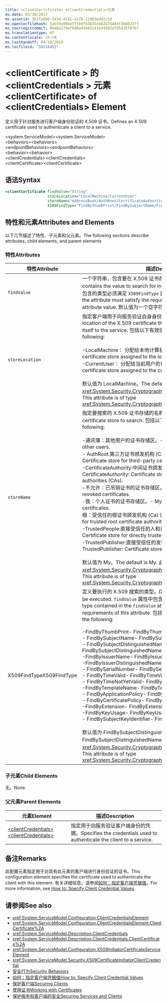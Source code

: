 ```yaml
---
title: <clientCertificate> <clientCredentials>元素
ms.date: 03/30/2017
ms.assetid: 3b3fa000-3434-4142-a178-11903bdd2c5d
ms.openlocfilehash: 5abf0a99beff1b9fb3655cb82d74484f3b88237f
ms.sourcegitcommit: 0be8a279af6d8a43e03141e349d3efd5d35f8767
ms.translationtype: HT
ms.contentlocale: zh-CN
ms.lasthandoff: 04/18/2019
ms.locfileid: "59216452"
---
```

# <a name="clientcertificate-of-clientcredentials-element"></a><span data-ttu-id="2f9ee-102">\<clientCertificate > 的\<clientCredentials > 元素</span><span class="sxs-lookup"><span data-stu-id="2f9ee-102">\<clientCertificate> of \<clientCredentials> Element</span></span>
<span data-ttu-id="2f9ee-103">定义用于针对服务进行客户端身份验证的 X.509 证书。</span><span class="sxs-lookup"><span data-stu-id="2f9ee-103">Defines an X.509 certificate used to authenticate a client to a service.</span></span>  
  
 <span data-ttu-id="2f9ee-104">\<system.ServiceModel></span><span class="sxs-lookup"><span data-stu-id="2f9ee-104">\<system.ServiceModel></span></span>  
<span data-ttu-id="2f9ee-105">\<behaviors></span><span class="sxs-lookup"><span data-stu-id="2f9ee-105">\<behaviors></span></span>  
<span data-ttu-id="2f9ee-106">\<endpointBehaviors></span><span class="sxs-lookup"><span data-stu-id="2f9ee-106">\<endpointBehaviors></span></span>  
<span data-ttu-id="2f9ee-107">\<behavior></span><span class="sxs-lookup"><span data-stu-id="2f9ee-107">\<behavior></span></span>  
<span data-ttu-id="2f9ee-108">\<clientCredentials></span><span class="sxs-lookup"><span data-stu-id="2f9ee-108">\<clientCredentials></span></span>  
<span data-ttu-id="2f9ee-109">\<clientCertificate></span><span class="sxs-lookup"><span data-stu-id="2f9ee-109">\<clientCertificate></span></span>  
  
## <a name="syntax"></a><span data-ttu-id="2f9ee-110">语法</span><span class="sxs-lookup"><span data-stu-id="2f9ee-110">Syntax</span></span>  
  
```xml  
<clientCertificate findValue="String"
                   storeLocation="LocalMachine/CurrentUser"
                   storeName="AddressBook/AuthRoot/CertificateAuthority/Disallowed/My/Root/TrustedPeople/TrustedPublisher"
                   X509FindType="FindByThumbPrint/FindBySubjectName/FindBySubjectDistinguishedName/FindByIssuerName/FindByIssuerDistinguishedName/FindBySerialNumber/FindByTimeValid/FindByTimeNotYetValid/FindByTemplateName/FindByApplicationPolicy/FindByCertificatePolicy/FindByExtension/FindByKeyUsage/FindBySubjectKeyIdentifier" />
```  
  
## <a name="attributes-and-elements"></a><span data-ttu-id="2f9ee-111">特性和元素</span><span class="sxs-lookup"><span data-stu-id="2f9ee-111">Attributes and Elements</span></span>  
 <span data-ttu-id="2f9ee-112">以下几节描述了特性、子元素和父元素。</span><span class="sxs-lookup"><span data-stu-id="2f9ee-112">The following sections describe attributes, child elements, and parent elements</span></span>  
  
### <a name="attributes"></a><span data-ttu-id="2f9ee-113">特性</span><span class="sxs-lookup"><span data-stu-id="2f9ee-113">Attributes</span></span>  
  
|<span data-ttu-id="2f9ee-114">特性</span><span class="sxs-lookup"><span data-stu-id="2f9ee-114">Attribute</span></span>|<span data-ttu-id="2f9ee-115">描述</span><span class="sxs-lookup"><span data-stu-id="2f9ee-115">Description</span></span>|  
|---------------|-----------------|  
|`findValue`|<span data-ttu-id="2f9ee-116">一个字符串，包含要在 X.509 证书存储中搜索的值。</span><span class="sxs-lookup"><span data-stu-id="2f9ee-116">A string that contains the value to search for in the X.509 certificate store.</span></span> <span data-ttu-id="2f9ee-117">此属性中包含的类型必须满足 `X509FindType` 属性值的要求。</span><span class="sxs-lookup"><span data-stu-id="2f9ee-117">The type contained in the attribute must satisfy the requirements of the `X509FindType` attribute value.</span></span> <span data-ttu-id="2f9ee-118">默认值为一个空字符串。</span><span class="sxs-lookup"><span data-stu-id="2f9ee-118">The default is an empty string.</span></span>|  
|`storeLocation`|<span data-ttu-id="2f9ee-119">指定客户端用于向服务验证自身身份的 X.509 证书的位置。</span><span class="sxs-lookup"><span data-stu-id="2f9ee-119">Specifies the location of the X.509 certificate that the client uses to authenticate itself to the service.</span></span> <span data-ttu-id="2f9ee-120">包括以下有效值：</span><span class="sxs-lookup"><span data-stu-id="2f9ee-120">Valid values include the following:</span></span><br /><br /> <span data-ttu-id="2f9ee-121">-LocalMachine： 分配给本地计算机的证书存储。</span><span class="sxs-lookup"><span data-stu-id="2f9ee-121">-   LocalMachine: the certificate store assigned to the local machine.</span></span><br /><span data-ttu-id="2f9ee-122">-CurrentUser： 分配给当前用户的证书存储。</span><span class="sxs-lookup"><span data-stu-id="2f9ee-122">-   CurrentUser: the certificate store assigned to the current user.</span></span><br /><br /> <span data-ttu-id="2f9ee-123">默认值为 LocalMachine。</span><span class="sxs-lookup"><span data-stu-id="2f9ee-123">The default is LocalMachine.</span></span> <span data-ttu-id="2f9ee-124">此属性的类型为 <xref:System.Security.Cryptography.X509Certificates.StoreLocation>。</span><span class="sxs-lookup"><span data-stu-id="2f9ee-124">This attribute is of type <xref:System.Security.Cryptography.X509Certificates.StoreLocation>.</span></span>|  
|`storeName`|<span data-ttu-id="2f9ee-125">指定要搜索的 X.509 证书存储的名称。</span><span class="sxs-lookup"><span data-stu-id="2f9ee-125">Specifies the name of the X.509 certificate store to search.</span></span> <span data-ttu-id="2f9ee-126">包括以下有效值：</span><span class="sxs-lookup"><span data-stu-id="2f9ee-126">Valid values include the following:</span></span><br /><br /> <span data-ttu-id="2f9ee-127">-通讯簿：其他用户的证书存储区。</span><span class="sxs-lookup"><span data-stu-id="2f9ee-127">-   AddressBook: Certificate store for other users.</span></span><br /><span data-ttu-id="2f9ee-128">-   AuthRoot:第三方证书颁发机构 (Ca) 证书存储区。</span><span class="sxs-lookup"><span data-stu-id="2f9ee-128">-   AuthRoot: Certificate store for third-party certificate authorities (CAs).</span></span><br /><span data-ttu-id="2f9ee-129">-CertificateAuthority:中间证书颁发机构 (Ca) 证书存储区。</span><span class="sxs-lookup"><span data-stu-id="2f9ee-129">-   CertificateAuthority: Certificate store for intermediate certificate authorities (CAs).</span></span><br /><span data-ttu-id="2f9ee-130">-不允许：已吊销证书的证书存储区。</span><span class="sxs-lookup"><span data-stu-id="2f9ee-130">-   Disallowed: Certificate store for revoked certificates.</span></span><br /><span data-ttu-id="2f9ee-131">-我：个人证书的证书存储区。</span><span class="sxs-lookup"><span data-stu-id="2f9ee-131">-   My: Certificate store for personal certificates.</span></span><br /><span data-ttu-id="2f9ee-132">根：受信任的根证书颁发机构 (Ca) 证书存储区。</span><span class="sxs-lookup"><span data-stu-id="2f9ee-132">-   Root: Certificate store for trusted root certificate authorities (CAs).</span></span><br /><span data-ttu-id="2f9ee-133">-TrustedPeople:直接受信任的人和资源的证书存储区。</span><span class="sxs-lookup"><span data-stu-id="2f9ee-133">-   TrustedPeople: Certificate store for directly trusted people and resources.</span></span><br /><span data-ttu-id="2f9ee-134">-TrustedPublisher:直接受信任的发行者的证书存储区。</span><span class="sxs-lookup"><span data-stu-id="2f9ee-134">-   TrustedPublisher: Certificate store for directly trusted publishers.</span></span><br /><br /> <span data-ttu-id="2f9ee-135">默认值为 My。</span><span class="sxs-lookup"><span data-stu-id="2f9ee-135">The default is My.</span></span> <span data-ttu-id="2f9ee-136">此属性的类型为 <xref:System.Security.Cryptography.X509Certificates.StoreName>。</span><span class="sxs-lookup"><span data-stu-id="2f9ee-136">This attribute is of type <xref:System.Security.Cryptography.X509Certificates.StoreName>.</span></span>|  
|<span data-ttu-id="2f9ee-137">X509FindType</span><span class="sxs-lookup"><span data-stu-id="2f9ee-137">X509FindType</span></span>|<span data-ttu-id="2f9ee-138">定义要执行的 X.509 搜索的类型。</span><span class="sxs-lookup"><span data-stu-id="2f9ee-138">Defines the type of X.509 search to be executed.</span></span> <span data-ttu-id="2f9ee-139">`findValue` 属性中包含的类型必须满足此属性的要求。</span><span class="sxs-lookup"><span data-stu-id="2f9ee-139">The type contained in the `findValue` attribute must satisfy the requirements of this attribute.</span></span> <span data-ttu-id="2f9ee-140">包括以下有效值：</span><span class="sxs-lookup"><span data-stu-id="2f9ee-140">Valid values include the following:</span></span><br /><br /> <span data-ttu-id="2f9ee-141">-FindByThumbPrint</span><span class="sxs-lookup"><span data-stu-id="2f9ee-141">-   FindByThumbPrint</span></span><br /><span data-ttu-id="2f9ee-142">-   FindBySubjectName</span><span class="sxs-lookup"><span data-stu-id="2f9ee-142">-   FindBySubjectName</span></span><br /><span data-ttu-id="2f9ee-143">-   FindBySubjectDistinguishedName</span><span class="sxs-lookup"><span data-stu-id="2f9ee-143">-   FindBySubjectDistinguishedName</span></span><br /><span data-ttu-id="2f9ee-144">-FindByIssuerName</span><span class="sxs-lookup"><span data-stu-id="2f9ee-144">-   FindByIssuerName</span></span><br /><span data-ttu-id="2f9ee-145">-FindByIssuerDistinguishedName</span><span class="sxs-lookup"><span data-stu-id="2f9ee-145">-   FindByIssuerDistinguishedName</span></span><br /><span data-ttu-id="2f9ee-146">-   FindBySerialNumber</span><span class="sxs-lookup"><span data-stu-id="2f9ee-146">-   FindBySerialNumber</span></span><br /><span data-ttu-id="2f9ee-147">-   FindByTimeValid</span><span class="sxs-lookup"><span data-stu-id="2f9ee-147">-   FindByTimeValid</span></span><br /><span data-ttu-id="2f9ee-148">-   FindByTimeNotYetValid</span><span class="sxs-lookup"><span data-stu-id="2f9ee-148">-   FindByTimeNotYetValid</span></span><br /><span data-ttu-id="2f9ee-149">-FindByTemplateName</span><span class="sxs-lookup"><span data-stu-id="2f9ee-149">-   FindByTemplateName</span></span><br /><span data-ttu-id="2f9ee-150">-   FindByApplicationPolicy</span><span class="sxs-lookup"><span data-stu-id="2f9ee-150">-   FindByApplicationPolicy</span></span><br /><span data-ttu-id="2f9ee-151">-   FindByCertificatePolicy</span><span class="sxs-lookup"><span data-stu-id="2f9ee-151">-   FindByCertificatePolicy</span></span><br /><span data-ttu-id="2f9ee-152">-FindByExtension</span><span class="sxs-lookup"><span data-stu-id="2f9ee-152">-   FindByExtension</span></span><br /><span data-ttu-id="2f9ee-153">-FindByKeyUsage</span><span class="sxs-lookup"><span data-stu-id="2f9ee-153">-   FindByKeyUsage</span></span><br /><span data-ttu-id="2f9ee-154">-   FindBySubjectKeyIdentifier</span><span class="sxs-lookup"><span data-stu-id="2f9ee-154">-   FindBySubjectKeyIdentifier</span></span><br /><br /> <span data-ttu-id="2f9ee-155">默认值为 FindBySubjectDistinguishedName。</span><span class="sxs-lookup"><span data-stu-id="2f9ee-155">The default value is FindBySubjectDistinguishedName.</span></span> <span data-ttu-id="2f9ee-156">此属性的类型为 <xref:System.Security.Cryptography.X509Certificates.X509FindType>。</span><span class="sxs-lookup"><span data-stu-id="2f9ee-156">This attribute is of type <xref:System.Security.Cryptography.X509Certificates.X509FindType>.</span></span>|  
  
### <a name="child-elements"></a><span data-ttu-id="2f9ee-157">子元素</span><span class="sxs-lookup"><span data-stu-id="2f9ee-157">Child Elements</span></span>  
 <span data-ttu-id="2f9ee-158">无。</span><span class="sxs-lookup"><span data-stu-id="2f9ee-158">None.</span></span>  
  
### <a name="parent-elements"></a><span data-ttu-id="2f9ee-159">父元素</span><span class="sxs-lookup"><span data-stu-id="2f9ee-159">Parent Elements</span></span>  
  
|<span data-ttu-id="2f9ee-160">元素</span><span class="sxs-lookup"><span data-stu-id="2f9ee-160">Element</span></span>|<span data-ttu-id="2f9ee-161">描述</span><span class="sxs-lookup"><span data-stu-id="2f9ee-161">Description</span></span>|  
|-------------|-----------------|  
|[<span data-ttu-id="2f9ee-162">\<clientCredentials></span><span class="sxs-lookup"><span data-stu-id="2f9ee-162">\<clientCredentials></span></span>](../../../../../docs/framework/configure-apps/file-schema/wcf/clientcredentials.md)|<span data-ttu-id="2f9ee-163">指定用于向服务验证客户端身份的凭据。</span><span class="sxs-lookup"><span data-stu-id="2f9ee-163">Specifies the credentials used to authenticate the client to a service.</span></span>|  
  
## <a name="remarks"></a><span data-ttu-id="2f9ee-164">备注</span><span class="sxs-lookup"><span data-stu-id="2f9ee-164">Remarks</span></span>  
 <span data-ttu-id="2f9ee-165">此配置元素指定用于对具有此元素的客户端进行身份验证的证书。</span><span class="sxs-lookup"><span data-stu-id="2f9ee-165">This configuration element specifies the certificate used to authenticate the client with this element.</span></span> <span data-ttu-id="2f9ee-166">有关详细信息，请参阅[如何：指定客户端凭据值](../../../../../docs/framework/wcf/how-to-specify-client-credential-values.md)。</span><span class="sxs-lookup"><span data-stu-id="2f9ee-166">For more information, see [How to: Specify Client Credential Values](../../../../../docs/framework/wcf/how-to-specify-client-credential-values.md).</span></span>  
  
## <a name="see-also"></a><span data-ttu-id="2f9ee-167">请参阅</span><span class="sxs-lookup"><span data-stu-id="2f9ee-167">See also</span></span>

- <xref:System.ServiceModel.Configuration.ClientCredentialsElement>
- <xref:System.ServiceModel.Configuration.ClientCredentialsElement.ClientCertificate%2A>
- <xref:System.ServiceModel.Description.ClientCredentials>
- <xref:System.ServiceModel.Description.ClientCredentials.ClientCertificate%2A>
- <xref:System.ServiceModel.Configuration.X509InitiatorCertificateServiceElement>
- <xref:System.ServiceModel.Security.X509CertificateInitiatorClientCredential>
- [<span data-ttu-id="2f9ee-168">安全行为</span><span class="sxs-lookup"><span data-stu-id="2f9ee-168">Security Behaviors</span></span>](../../../../../docs/framework/wcf/feature-details/security-behaviors-in-wcf.md)
- [<span data-ttu-id="2f9ee-169">如何：指定客户端凭据值</span><span class="sxs-lookup"><span data-stu-id="2f9ee-169">How to: Specify Client Credential Values</span></span>](../../../../../docs/framework/wcf/how-to-specify-client-credential-values.md)
- [<span data-ttu-id="2f9ee-170">保护客户端</span><span class="sxs-lookup"><span data-stu-id="2f9ee-170">Securing Clients</span></span>](../../../../../docs/framework/wcf/securing-clients.md)
- [<span data-ttu-id="2f9ee-171">使用证书</span><span class="sxs-lookup"><span data-stu-id="2f9ee-171">Working with Certificates</span></span>](../../../../../docs/framework/wcf/feature-details/working-with-certificates.md)
- [<span data-ttu-id="2f9ee-172">保护服务和客户端的安全</span><span class="sxs-lookup"><span data-stu-id="2f9ee-172">Securing Services and Clients</span></span>](../../../../../docs/framework/wcf/feature-details/securing-services-and-clients.md)
